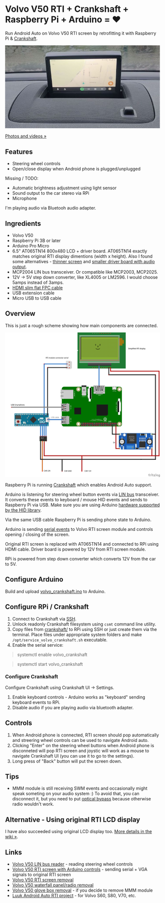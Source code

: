 # Volvo V50 RTI + Crankshaft + Raspberry Pi + Arduino = ❤️

Run Android Auto on Volvo V50 RTI screen by retrofitting it with Raspberry Pi & [Crankshaft](https://getcrankshaft.com/).

[![Working example](media/android_auto.jpg)](https://photos.app.goo.gl/vtM3ymQ5z1pJNeDw8)

[Photos and videos »](https://photos.app.goo.gl/vtM3ymQ5z1pJNeDw8)

## Features

- Steering wheel controls
- Open/close display when Android phone is plugged/unplugged

Missing / TODO:

- Automatic brightness adjustment using light sensor
- Sound output to the car stereo via RPi
- Microphone

I'm playing audio via Bluetooh audio adapter. 

## Ingredients

- Volvo V50
- Raspberry Pi 3B or later
- Arduino Pro Micro
- 6.5" AT065TN14 800x480 LCD + driver board. AT065TN14 exactly matches original RTI display dimentions (width x height). Also I found some alternatives - [thinner screen](https://www.aliexpress.com/item/4000329488912.html?spm=a2g0s.9042311.0.0.439c4c4dvR4vq8) and [smaller driver board with audio output](https://www.aliexpress.com/item/4001175095149.html?spm=a2g0s.9042311.0.0.439c4c4dvR4vq8).
- MCP2004 LIN bus transceiver. Or compatible like MCP2003, MCP2025.
- 12V -> 5V step down converter, like XL4005 or LM2596. I would choose 5amps instead of 3amps.
- [HDMI slim flat FPC cable](https://amzn.to/3hjNZCM)
- USB extension cable
- Micro USB to USB cable

## Overview

This is just a rough scheme showing how main components are connected. 

![Rough scheme](media/sketch_bb.png)

Raspberry Pi is running [Crankshaft](https://getcrankshaft.com/) which enables Android Auto support.

Arduino is listening for steering wheel button events via [LIN bus](https://github.com/laurynas/volvo_linbus) transceiver. It converts these events to keyboard / mouse HID events and sends to Raspberry Pi via USB. Make sure you are using Arduino [hardware supported by the HID library](https://github.com/NicoHood/HID).

Via the same USB cable Raspberry Pi is sending phone state to Arduino.

Arduino is sending [serial events](https://github.com/laurynas/volvo#screen-control-signal) to Volvo RTI screen module and controls opening / closing of the screen.

Original RTI screen is replaced with AT065TN14 and connected to RPi using HDMI cable. Driver board is powered by 12V from RTI screen module.

RPi is powered from step down converter which converts 12V from the car to 5V.

## Configure Arduino

Build and upload [volvo_crankshaft.ino](volvo_crankshaft.ino) to Arduino.

## Configure RPi / Crankshaft

1. Connect to Crankshaft via [SSH](https://github.com/opencardev/crankshaft/wiki/Crankshaft-dev-mode).
2. Unlock readonly Crankshaft filesystem using `csmt` command line utility.
3. Copy files from [crankshaft/](crankshaft/) to RPi using SSH or just create them via the terminal. Place files under appropriate system folders and make `/opt/service_volvo_crankshaft.sh` executable.
4. Enable the serial service:

> systemctl enable volvo_crankshaft

> systemctl start volvo_crankshaft 

### Configure Crankshaft

Configure Crankshaft using Crankshaft UI -> Settings.

1. Enable keyboard controls - Arduino works as "keyboard" sending keyboard events to RPi.
2. Disable audio if you are playing audio via bluetooth adapter.

## Controls

1. When Android phone is connected, RTI screen should pop automatically and streering wheel controls can be used to navigate Android auto.
2. Clicking "Enter" on the steering wheel buttons when Android phone is disconneted will pop RTI screen and joystic will work as a mouse to navigate Crankshaft UI (you can use it to go to the settings). 
3. Long press of "Back" button will put the screen down.

## Tips

- MMM module is still receiving SWM events and occasionally might speak someting on your audio system :) To avoid that, you can disconnect it, but you need to put [optical bypass](https://allegro.pl/oferta/petla-swiatlowod-most-kabel-audi-seat-skoda-zestaw-9688273368) because otherwise radio wouldn't work. 

## Alternative - Using original RTI LCD display

I have also succeeded using original LCD display too. [More details in the wiki »](https://github.com/laurynas/volvo_crankshaft/wiki/Using-original-RTI-LCD-display).

## Links

- [Volvo V50 LIN bus reader](https://github.com/laurynas/volvo_linbus) - reading steering wheel controls
- [Volvo V50 RTI screen with Arduino controls](https://github.com/laurynas/volvo) - sending serial + VGA signals to original RTI screen
- [Volvo V50 RTI screen removal](https://www.youtube.com/watch?v=MJirMelq5ys)
- [Volvo V50 waterfall panel/radio removal](https://www.youtube.com/watch?v=Xo5NpBt04qs)
- [Volvo V50 glove box removal](https://www.youtube.com/watch?v=bLI-HLhO0_c) - if you decide to remove MMM module
- [Luuk Android Auto RTI project](https://luuk.cc/p/vD2f/Android_Auto_on_Volvo_RTI) - for Volvo S60, S80, V70, etc.

